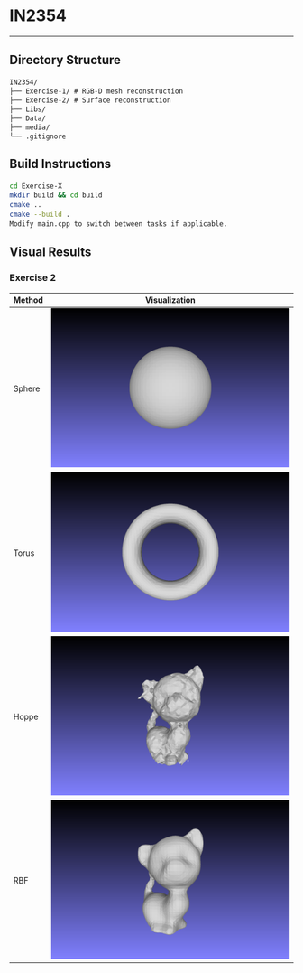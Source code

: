 # IN2354
---

## Directory Structure

```
IN2354/
├── Exercise-1/ # RGB-D mesh reconstruction
├── Exercise-2/ # Surface reconstruction
├── Libs/
├── Data/
├── media/
└── .gitignore
```

## Build Instructions

```bash
cd Exercise-X
mkdir build && cd build
cmake ..
cmake --build .
Modify main.cpp to switch between tasks if applicable.
```

##  Visual Results 
### Exercise 2
| Method | Visualization           |
| ------ | ----------------------- |
| Sphere | ![](./Media/sphere.png) |
| Torus  | ![](./Media/torus.png)  |
| Hoppe  | ![](./Media/hoppe.png)  |
| RBF    | ![](./Media/rbf.png)    |
